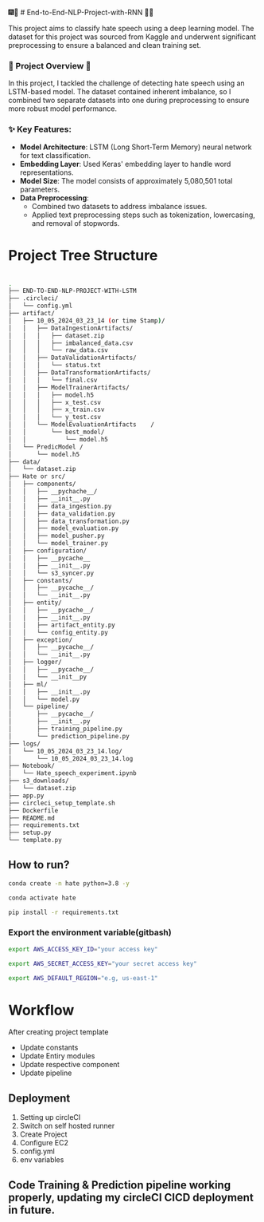 🎆🎉 # End-to-End-NLP-Project-with-RNN 🎉🎆

This project aims to classify hate speech using a deep learning model. The dataset for this project was sourced from Kaggle and underwent significant preprocessing to ensure a balanced and clean training set.

### 🎇 Project Overview 🎇
In this project, I tackled the challenge of detecting hate speech using an LSTM-based model. The dataset contained inherent imbalance, so I combined two separate datasets into one during preprocessing to ensure more robust model performance.

### ✨ Key Features:
* **Model Architecture**: LSTM (Long Short-Term Memory) neural network for text classification.
* **Embedding Layer**: Used Keras' embedding layer to handle word representations.
* **Model Size**: The model consists of approximately 5,080,501 total parameters.
* **Data Preprocessing**:
   - Combined two datasets to address imbalance issues.
   - Applied text preprocessing steps such as tokenization, lowercasing, and removal of stopwords. 



# Project Tree Structure
``` bash

.
├── END-TO-END-NLP-PROJECT-WITH-LSTM
├── .circleci/
│   └── config.yml
├── artifact/
│   ├── 10_05_2024_03_23_14 (or time Stamp)/
│   │   ├── DataIngestionArtifacts/
│   │   │   ├── dataset.zip
│   │   │   ├── imbalanced_data.csv
│   │   │   └── raw_data.csv
│   │   ├── DataValidationArtifacts/
│   │   │   └── status.txt
│   │   ├── DataTransformationArtifacts/
│   │   │   └── final.csv
│   │   ├── ModelTrainerArtifacts/
│   │   │   ├── model.h5
│   │   │   ├── x_test.csv
│   │   │   ├── x_train.csv
│   │   │   └── y_test.csv        
│   │   └── ModelEvaluationArtifacts    /
│   │       └── best_model/
│   │           └── model.h5
│   └── PredicModel /
│       └── model.h5  
├── data/
│   └── dataset.zip
├── Hate or src/
│   ├── components/
│   │   ├── __pychache__/
│   │   ├── __init__.py
│   │   ├── data_ingestion.py
│   │   ├── data_validation.py
│   │   ├── data_transformation.py
│   │   ├── model_evaluation.py
│   │   ├── model_pusher.py
│   │   └── model_trainer.py
│   ├── configuration/
│   │   ├── __pycache__
│   │   ├── __init__.py
│   │   └── s3_syncer.py
│   ├── constants/
│   │   ├── __pycache__/
│   │   └── __init__.py
│   ├── entity/
│   │   ├── __pycache__/
│   │   ├── __init__.py
│   │   ├── artifact_entity.py
│   │   └── config_entity.py
│   ├── exception/
│   │   ├── __pycache__/
│   │   └── __init__.py
│   ├── logger/
│   │   ├── __pycache__/
│   │   └── __init__py
│   ├── ml/
│   │   ├── __init__.py
│   │   └── model.py
│   └── pipeline/
│       ├── __pycache__/
│       ├── __init__.py
│       ├── training_pipeline.py
│       └── prediction_pipeline.py
├── logs/
│   └── 10_05_2024_03_23_14.log/
│       └── 10_05_2024_03_23_14.log
├── Notebook/
│   └── Hate_speech_experiment.ipynb
├── s3_downloads/
│   └── dataset.zip
├── app.py
├── circleci_setup_template.sh
├── Dockerfile
├── README.md
├── requirements.txt
├── setup.py
└── template.py

```



## How to run?
``` bash
conda create -n hate python=3.8 -y
```

``` bash
conda activate hate
```

``` bash
pip install -r requirements.txt
```

### Export the environment variable(gitbash)

``` bash
export AWS_ACCESS_KEY_ID="your access key"
```
``` bash
export AWS_SECRET_ACCESS_KEY="your secret access key"
```
``` bash
export AWS_DEFAULT_REGION="e.g, us-east-1"  
```




# Workflow
After creating project template
 * Update constants 
 * Update Entiry modules
 * Update respective component
 * Update pipeline
 


## Deployment

1. Setting up circleCI
2. Switch on self hosted runner
3. Create Project
4. Configure EC2
5. config.yml
6. env variables



## Code Training & Prediction pipeline working properly, updating my circleCI CICD deployment in future.

